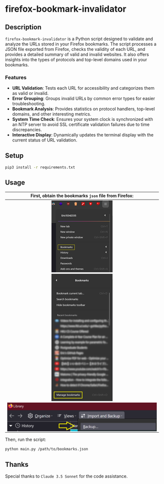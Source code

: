 # firefox-bookmark-invalidator

## Description

`firefox-bookmark-invalidator` is a Python script designed to validate and analyze the URLs stored in your Firefox bookmarks. The script processes a JSON file exported from Firefox, checks the validity of each URL, and provides a detailed summary of valid and invalid websites. It also offers insights into the types of protocols and top-level domains used in your bookmarks.

### Features

- **URL Validation**: Tests each URL for accessibility and categorizes them as valid or invalid.
- **Error Grouping**: Groups invalid URLs by common error types for easier troubleshooting.
- **Bookmark Analysis**: Provides statistics on protocol handlers, top-level domains, and other interesting metrics.
- **System Time Check**: Ensures your system clock is synchronized with an NTP server to avoid SSL certificate validation failures due to time discrepancies.
- **Interactive Display**: Dynamically updates the terminal display with the current status of URL validation.

## Setup

```bash
pip3 install -r requirements.txt
```

## Usage

<!-- markdownlint-disable MD033 -->

| First, obtain the bookmarks `json` file from Firefox: |
|:---:|
 | <img src="./docs/1.png" alt="First Step" style="display: block; margin: 0 auto;"> |
 | <img src="./docs/2.png" alt="Second Step" style="display: block; margin: 0 auto;"> |
 | <img src="./docs/3.png" alt="Third Step" style="display: block; margin: 0 auto;"> |

<!-- markdownlint-enable MD033 -->

Then, run the script:

```bash
python main.py /path/to/bookmarks.json
```

## Thanks

Special thanks to `Claude 3.5 Sonnet` for the code assistance.
